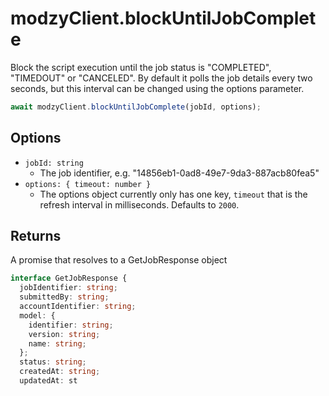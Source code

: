 # modzyClient.blockUntilJobComplete

Block the script execution until the job status is "COMPLETED", "TIMEDOUT" or "CANCELED". By default it polls the job details every two seconds, but this interval can be changed using the options parameter.

```javascript
await modzyClient.blockUntilJobComplete(jobId, options);
```

## Options

- `jobId: string`
  - The job identifier, e.g. "14856eb1-0ad8-49e7-9da3-887acb80fea5"
- `options: { timeout: number }`
  - The options object currently only has one key, `timeout` that is the refresh interval in milliseconds. Defaults to `2000`.

## Returns

A promise that resolves to a GetJobResponse object

```typescript
interface GetJobResponse {
  jobIdentifier: string;
  submittedBy: string;
  accountIdentifier: string;
  model: {
    identifier: string;
    version: string;
    name: string;
  };
  status: string;
  createdAt: string;
  updatedAt: st